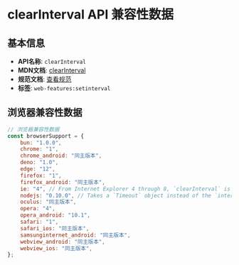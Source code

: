 # clearInterval API 兼容性数据

## 基本信息

- **API名称**: `clearInterval`
- **MDN文档**: [clearInterval](https://developer.mozilla.org/docs/Web/API/Window/clearInterval)
- **规范文档**: [查看规范](https://html.spec.whatwg.org/multipage/timers-and-user-prompts.html#dom-clearinterval-dev)
- **标签**: `web-features:setinterval`

## 浏览器兼容性数据

```javascript
// 浏览器兼容性数据
const browserSupport = {
    bun: "1.0.0",
    chrome: "1",
    chrome_android: "同主版本",
    deno: "1.0",
    edge: "12",
    firefox: "1",
    firefox_android: "同主版本",
    ie: "4", // From Internet Explorer 4 through 8, `clearInterval` is an Object rather than a Function. This behavi...,
    nodejs: "0.10.0", // Takes a `Timeout` object instead of the `intervalID`.,
    oculus: "同主版本",
    opera: "4",
    opera_android: "10.1",
    safari: "1",
    safari_ios: "同主版本",
    samsunginternet_android: "同主版本",
    webview_android: "同主版本",
    webview_ios: "同主版本",
};

```

